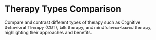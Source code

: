 # Therapy Types Comparison

Compare and contrast different types of therapy such as Cognitive Behavioral Therapy (CBT), talk therapy, and mindfulness-based therapy, highlighting their approaches and benefits.